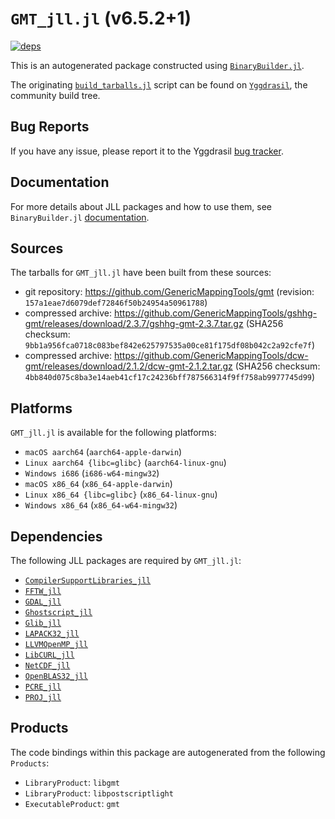 # `GMT_jll.jl` (v6.5.2+1)

[![deps](https://juliahub.com/docs/GMT_jll/deps.svg)](https://juliahub.com/ui/Packages/General/GMT_jll/)

This is an autogenerated package constructed using [`BinaryBuilder.jl`](https://github.com/JuliaPackaging/BinaryBuilder.jl).

The originating [`build_tarballs.jl`](https://github.com/JuliaPackaging/Yggdrasil/blob/a8c36e2faa5f537bd2bd500d3c08868e1835540a/G/GMT/build_tarballs.jl) script can be found on [`Yggdrasil`](https://github.com/JuliaPackaging/Yggdrasil/), the community build tree.

## Bug Reports

If you have any issue, please report it to the Yggdrasil [bug tracker](https://github.com/JuliaPackaging/Yggdrasil/issues).

## Documentation

For more details about JLL packages and how to use them, see `BinaryBuilder.jl` [documentation](https://docs.binarybuilder.org/stable/jll/).

## Sources

The tarballs for `GMT_jll.jl` have been built from these sources:

* git repository: https://github.com/GenericMappingTools/gmt (revision: `157a1eae7d6079def72846f50b24954a50961788`)
* compressed archive: https://github.com/GenericMappingTools/gshhg-gmt/releases/download/2.3.7/gshhg-gmt-2.3.7.tar.gz (SHA256 checksum: `9bb1a956fca0718c083bef842e625797535a00ce81f175df08b042c2a92cfe7f`)
* compressed archive: https://github.com/GenericMappingTools/dcw-gmt/releases/download/2.1.2/dcw-gmt-2.1.2.tar.gz (SHA256 checksum: `4bb840d075c8ba3e14aeb41cf17c24236bff787566314f9ff758ab9977745d99`)

## Platforms

`GMT_jll.jl` is available for the following platforms:

* `macOS aarch64` (`aarch64-apple-darwin`)
* `Linux aarch64 {libc=glibc}` (`aarch64-linux-gnu`)
* `Windows i686` (`i686-w64-mingw32`)
* `macOS x86_64` (`x86_64-apple-darwin`)
* `Linux x86_64 {libc=glibc}` (`x86_64-linux-gnu`)
* `Windows x86_64` (`x86_64-w64-mingw32`)

## Dependencies

The following JLL packages are required by `GMT_jll.jl`:

* [`CompilerSupportLibraries_jll`](https://github.com/JuliaBinaryWrappers/CompilerSupportLibraries_jll.jl)
* [`FFTW_jll`](https://github.com/JuliaBinaryWrappers/FFTW_jll.jl)
* [`GDAL_jll`](https://github.com/JuliaBinaryWrappers/GDAL_jll.jl)
* [`Ghostscript_jll`](https://github.com/JuliaBinaryWrappers/Ghostscript_jll.jl)
* [`Glib_jll`](https://github.com/JuliaBinaryWrappers/Glib_jll.jl)
* [`LAPACK32_jll`](https://github.com/JuliaBinaryWrappers/LAPACK32_jll.jl)
* [`LLVMOpenMP_jll`](https://github.com/JuliaBinaryWrappers/LLVMOpenMP_jll.jl)
* [`LibCURL_jll`](https://github.com/JuliaBinaryWrappers/LibCURL_jll.jl)
* [`NetCDF_jll`](https://github.com/JuliaBinaryWrappers/NetCDF_jll.jl)
* [`OpenBLAS32_jll`](https://github.com/JuliaBinaryWrappers/OpenBLAS32_jll.jl)
* [`PCRE_jll`](https://github.com/JuliaBinaryWrappers/PCRE_jll.jl)
* [`PROJ_jll`](https://github.com/JuliaBinaryWrappers/PROJ_jll.jl)

## Products

The code bindings within this package are autogenerated from the following `Products`:

* `LibraryProduct`: `libgmt`
* `LibraryProduct`: `libpostscriptlight`
* `ExecutableProduct`: `gmt`
